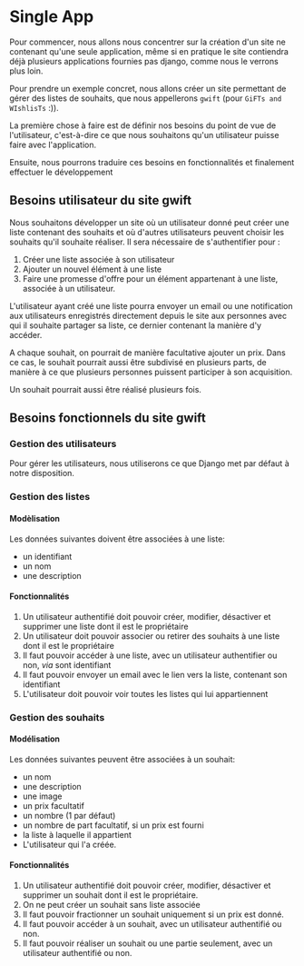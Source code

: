 Single App
==========

Pour commencer, nous allons nous concentrer sur la création d'un site ne contenant qu'une seule application, même si en pratique le site contiendra déjà plusieurs applications fournies pas django, comme nous le verrons plus loin.

Pour prendre un exemple concret, nous allons créer un site permettant de gérer des listes de souhaits, que nous appellerons `gwift` (pour `GiFTs and WIshlisTs` :)).

La première chose à faire est de définir nos besoins du point de vue de l'utilisateur, c'est-à-dire ce que nous souhaitons qu'un utilisateur puisse faire avec l'application.

Ensuite, nous pourrons traduire ces besoins en fonctionnalités et finalement effectuer le développement

Besoins utilisateur du site gwift
---------------------------------

Nous souhaitons développer un site où un utilisateur donné peut créer une liste contenant des souhaits et où d'autres utilisateurs peuvent choisir les souhaits qu'il souhaite réaliser.
Il sera nécessaire de s'authentifier pour : 

 1. Créer une liste associée à son utilisateur
 2. Ajouter un nouvel élément à une liste
 3. Faire une promesse d'offre pour un élément appartenant à une liste, associée à un utilisateur.

L'utilisateur ayant créé une liste pourra envoyer un email ou une notification aux utilisateurs enregistrés directement depuis le site aux personnes avec qui il souhaite partager sa liste, ce dernier contenant la manière d'y accéder.

A chaque souhait, on pourrait de manière facultative ajouter un prix. Dans ce cas, le souhait pourrait aussi être subdivisé en plusieurs parts, de manière à ce que plusieurs personnes puissent participer à son acquisition.

Un souhait pourrait aussi être réalisé plusieurs fois.

Besoins fonctionnels du site gwift
----------------------------------

### Gestion des utilisateurs

Pour gérer les utilisateurs, nous utiliserons ce que Django met par défaut à notre disposition.

### Gestion des listes

#### Modèlisation

Les données suivantes doivent être associées à une liste:

* un identifiant
* un nom
* une description

#### Fonctionnalités

 1. Un utilisateur authentifié doit pouvoir créer, modifier, désactiver et supprimer une liste dont il est le propriétaire
 2. Un utilisateur doit pouvoir associer ou retirer des souhaits à une liste dont il est le propriétaire
 3. Il faut pouvoir accéder à une liste, avec un utilisateur authentifier ou non, *via* sont identifiant
 4. Il faut pouvoir envoyer un email avec le lien vers la liste, contenant son identifiant
 5. L'utilisateur doit pouvoir voir toutes les listes qui lui appartiennent

### Gestion des souhaits

#### Modélisation

Les données suivantes peuvent être associées à un souhait:
* un nom
* une description
* une image
* un prix facultatif
* un nombre (1 par défaut)
* un nombre de part facultatif, si un prix est fourni
* la liste à laquelle il appartient
* L'utilisateur qui l'a créée.

#### Fonctionnalités

 1. Un utilisateur authentifié doit pouvoir créer, modifier, désactiver et supprimer un souhait dont il est le propriétaire.
 2. On ne peut créer un souhait sans liste associée
 3. Il faut pouvoir fractionner un souhait uniquement si un prix est donné.
 4. Il faut pouvoir accéder à un souhait, avec un utilisateur authentifié ou non.
 5. Il faut pouvoir réaliser un souhait ou une partie seulement, avec un utilisateur authentifié ou non.

